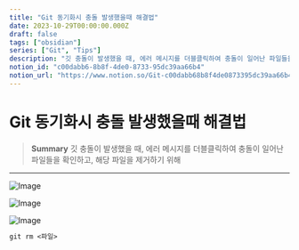 ```yaml
---
title: "Git 동기화시 충돌 발생했을때 해결법"
date: 2023-10-29T00:00:00.000Z
draft: false
tags: ["obsidian"]
series: ["Git", "Tips"]
description: "깃 충돌이 발생했을 때, 에러 메시지를 더블클릭하여 충돌이 일어난 파일들을 확인하고, 해당 파일을 제거하기 위해 "
notion_id: "c00dabb6-8b8f-4de0-8733-95dc39aa66b4"
notion_url: "https://www.notion.so/Git-c00dabb68b8f4de0873395dc39aa66b4"
---
```


# Git 동기화시 충돌 발생했을때 해결법

> **Summary**
> 깃 충돌이 발생했을 때, 에러 메시지를 더블클릭하여 충돌이 일어난 파일들을 확인하고, 해당 파일을 제거하기 위해 

---


![Image](https://obsidian.md/images/2023-06-logo.png)

![Image](https://prod-files-secure.s3.us-west-2.amazonaws.com/09ccd4d5-876c-4bba-bbdf-cc77a0a11257/e7b20513-db50-4a37-8bbe-8f643efee825/Untitled.png?X-Amz-Algorithm=AWS4-HMAC-SHA256&X-Amz-Content-Sha256=UNSIGNED-PAYLOAD&X-Amz-Credential=ASIAZI2LB4666CUGOJ2T%2F20250724%2Fus-west-2%2Fs3%2Faws4_request&X-Amz-Date=20250724T102029Z&X-Amz-Expires=3600&X-Amz-Security-Token=IQoJb3JpZ2luX2VjEAIaCXVzLXdlc3QtMiJHMEUCIHhk81pOEFcAUi3LajXyvyYHNaBuPxk5XGZoo2cpuK5JAiEA242WAx8U%2B0J%2B%2B82aIjDFa9C9asva1f443VC2gLygLVQq%2FwMIKhAAGgw2Mzc0MjMxODM4MDUiDG8bw%2Bc1xTUCd6G32SrcA2dfx5ZxzgJZtjm4gZH1Z%2BV17MGC44uOy6kLBd%2BJf1%2BqktLhnhGBzHYu9RWsxvp24tPa0QgqNm259Ww3nBwnuDZej8R%2B66DxXnY5zGYkFyNBWmOUSF%2Bqd9HzL4CEqW9XzKQ2%2FiIwHSEznRc13cMXC%2FEPLJ%2F7cJcUt1ACGAYt2YV89TE8ESEZkvfVH2c8%2FJ8lOgcK9OO%2BAccChVGotaJ0k6EOwquUD%2F3IPgRCRSSdNZ%2ByEo50EAlFtd%2BYXqpIzO%2BzeZ1EaYT2ocQSNMtldtvyKtSMcNbZgGbLWHDAjGDEwQQ0UYclAk%2FppFeOr7GA6TQtuc8McH5LvejwyEJC%2FlET8SMoFT2bnWU8MF89U4GDNt0cFoEa3K1BePpLERRaBYovydAuFdRUZt8pFEOa0%2FhpcPWRwC974%2B02MUKb8GQ94cEmXSoOSHKS5C9RMH8KDVdMN6sBcVb876A39RuV1Kx%2BcH7POFkHalbAmPUDtzY2aKP1QeeixB0CBt0FVhdQuMphLBIR6ESr34Fed9Ys0RBe6sPObqHFCy%2BTv2xT2sQpdM9DGFVEXY9ZhWTvroNuu8J7jojznzcbMCCrM0YRrwM6QtmZW2HlO%2FxZDM12f9FCRjp8lWT4Rmc4UVYDxyi2MJv1h8QGOqUBRVRV80taKZU11gusz74MX4JZRSjy2SBSgLer89W3Yn4m1njsS%2FrqY38%2FFLjubhdWEyKYpWSoNRcP%2BRw1PcxnsHY1rVnDwdVULP1w7W3FMw0X%2F7Ap62hTXHpixqDTNu3nQk3EA6CJDycZiXcVg7vFxvoieOQRvJTIFGpzwdaWVUN4vc6XhIH%2BdaFJW5R4lA%2BQAGT1Y5Yi2baR2jRGOnL8UoApOcpu&X-Amz-Signature=340f966deffb5bd32a5731812853f192d5c440630eef047b142700819eaefe88&X-Amz-SignedHeaders=host&x-amz-checksum-mode=ENABLED&x-id=GetObject)

![Image](https://prod-files-secure.s3.us-west-2.amazonaws.com/09ccd4d5-876c-4bba-bbdf-cc77a0a11257/234ec01a-e9d8-4c07-aafe-6dc3be3d8ac1/Untitled.png?X-Amz-Algorithm=AWS4-HMAC-SHA256&X-Amz-Content-Sha256=UNSIGNED-PAYLOAD&X-Amz-Credential=ASIAZI2LB4666CUGOJ2T%2F20250724%2Fus-west-2%2Fs3%2Faws4_request&X-Amz-Date=20250724T102029Z&X-Amz-Expires=3600&X-Amz-Security-Token=IQoJb3JpZ2luX2VjEAIaCXVzLXdlc3QtMiJHMEUCIHhk81pOEFcAUi3LajXyvyYHNaBuPxk5XGZoo2cpuK5JAiEA242WAx8U%2B0J%2B%2B82aIjDFa9C9asva1f443VC2gLygLVQq%2FwMIKhAAGgw2Mzc0MjMxODM4MDUiDG8bw%2Bc1xTUCd6G32SrcA2dfx5ZxzgJZtjm4gZH1Z%2BV17MGC44uOy6kLBd%2BJf1%2BqktLhnhGBzHYu9RWsxvp24tPa0QgqNm259Ww3nBwnuDZej8R%2B66DxXnY5zGYkFyNBWmOUSF%2Bqd9HzL4CEqW9XzKQ2%2FiIwHSEznRc13cMXC%2FEPLJ%2F7cJcUt1ACGAYt2YV89TE8ESEZkvfVH2c8%2FJ8lOgcK9OO%2BAccChVGotaJ0k6EOwquUD%2F3IPgRCRSSdNZ%2ByEo50EAlFtd%2BYXqpIzO%2BzeZ1EaYT2ocQSNMtldtvyKtSMcNbZgGbLWHDAjGDEwQQ0UYclAk%2FppFeOr7GA6TQtuc8McH5LvejwyEJC%2FlET8SMoFT2bnWU8MF89U4GDNt0cFoEa3K1BePpLERRaBYovydAuFdRUZt8pFEOa0%2FhpcPWRwC974%2B02MUKb8GQ94cEmXSoOSHKS5C9RMH8KDVdMN6sBcVb876A39RuV1Kx%2BcH7POFkHalbAmPUDtzY2aKP1QeeixB0CBt0FVhdQuMphLBIR6ESr34Fed9Ys0RBe6sPObqHFCy%2BTv2xT2sQpdM9DGFVEXY9ZhWTvroNuu8J7jojznzcbMCCrM0YRrwM6QtmZW2HlO%2FxZDM12f9FCRjp8lWT4Rmc4UVYDxyi2MJv1h8QGOqUBRVRV80taKZU11gusz74MX4JZRSjy2SBSgLer89W3Yn4m1njsS%2FrqY38%2FFLjubhdWEyKYpWSoNRcP%2BRw1PcxnsHY1rVnDwdVULP1w7W3FMw0X%2F7Ap62hTXHpixqDTNu3nQk3EA6CJDycZiXcVg7vFxvoieOQRvJTIFGpzwdaWVUN4vc6XhIH%2BdaFJW5R4lA%2BQAGT1Y5Yi2baR2jRGOnL8UoApOcpu&X-Amz-Signature=ffbd05e9163097f4f590024c10ce439435ef48a747dbf55b6eb574fbbe428570&X-Amz-SignedHeaders=host&x-amz-checksum-mode=ENABLED&x-id=GetObject)

```latex
git rm <파일>
```


